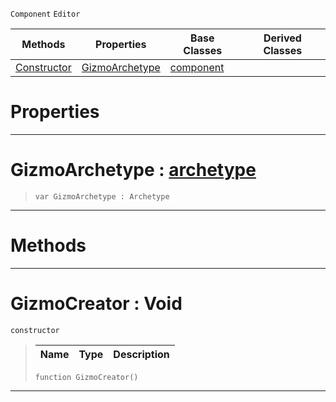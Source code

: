  `Component` `Editor`



|Methods|Properties|Base Classes|Derived Classes|
|---|---|---|---|
|[ Constructor](https://github.com/ArendDanielek/ZeroDocsTest/blob/master/code_reference/class_reference/gizmocreator.markdown#gizmocreator-void)|[ GizmoArchetype](https://github.com/ArendDanielek/ZeroDocsTest/blob/master/code_reference/class_reference/gizmocreator.markdown#gizmoarchetype-zero-engi)|[component](https://github.com/ArendDanielek/ZeroDocsTest/blob/master/code_reference/class_reference/component.markdown)| |


 #  Properties


---  
 #  GizmoArchetype : [archetype](https://github.com/ArendDanielek/ZeroDocsTest/blob/master/code_reference/class_reference/archetype.markdown)

> 
> ``` lang=cpp, name=Zilch
> var GizmoArchetype : Archetype


---  
 #  Methods


---  
 #  GizmoCreator : Void

 `constructor`

> 
> |Name|Type|Description|
> |---|---|---|
> ``` lang=cpp, name=Zilch
> function GizmoCreator()
> ``` 


---  
 
  
  
  
  
  
  
  

 